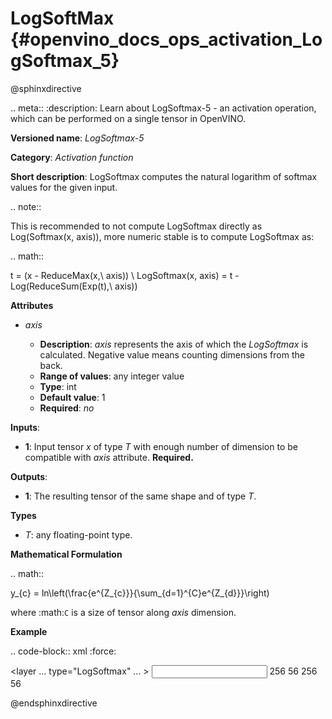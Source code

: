 # LogSoftMax {#openvino_docs_ops_activation_LogSoftmax_5}

@sphinxdirective

.. meta::
  :description: Learn about LogSoftmax-5 - an activation operation, which 
                can be performed on a single tensor in OpenVINO.

**Versioned name**: *LogSoftmax-5*

**Category**: *Activation function*

**Short description**: LogSoftmax computes the natural logarithm of softmax values for the given input.

.. note::

   This is recommended to not compute LogSoftmax directly as Log(Softmax(x, axis)), more numeric stable is to compute LogSoftmax as:


.. math::

   t = (x - ReduceMax(x,\ axis)) \\
   LogSoftmax(x, axis) = t - Log(ReduceSum(Exp(t),\ axis))


**Attributes**

* *axis*

  * **Description**: *axis* represents the axis of which the *LogSoftmax* is calculated. Negative value means counting dimensions from the back.
  * **Range of values**: any integer value
  * **Type**: int
  * **Default value**: 1
  * **Required**: *no*

**Inputs**:

* **1**: Input tensor *x* of type *T* with enough number of dimension to be compatible with *axis* attribute. **Required.**

**Outputs**:

* **1**: The resulting tensor of the same shape and of type *T*.

**Types**

* *T*: any floating-point type.

**Mathematical Formulation**

.. math::

   y_{c} = ln\left(\frac{e^{Z_{c}}}{\sum_{d=1}^{C}e^{Z_{d}}}\right)


where :math:`C` is a size of tensor along *axis* dimension.

**Example**

.. code-block:: xml
   :force:

   <layer ... type="LogSoftmax" ... >
       <data axis="1" />
       <input>
           <port id="0">
               <dim>256</dim>
               <dim>56</dim>
           </port>
       </input>
       <output>
           <port id="3">
               <dim>256</dim>
               <dim>56</dim>
           </port>
       </output>
   </layer>


@endsphinxdirective

